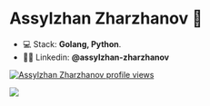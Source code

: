 <h1 align="left">Assylzhan Zharzhanov 👋</h1>

- 💻 Stack: **Golang, Python**.
- 👨‍💻 Linkedin: **@assylzhan-zharzhanov**
<!-- - 📸 Instagram: **@zharzhanov** -->
<!-- - ❤️ Fall in love with: **@dearbissalina** -->

<!--
**AssylzhanZharzhanov/AssylzhanZharzhanov** is a ✨ _special_ ✨ repository because its `README.md` (this file) appears on your GitHub profile.

Here are some ideas to get you started:

- 🔭 I’m currently working on ...
- 🌱 I’m currently learning ...
- 👯 I’m looking to collaborate on ...
- 🤔 I’m looking for help with ...
- 💬 Ask me about ...
- 📫 How to reach me: ...
- 😄 Pronouns: ...
- ⚡ Fun fact: ...
-->

[![Assylzhan Zharzhanov profile views](https://u8views.com/api/v1/github/profiles/16020572/views/day-week-month-total-count.svg)](https://u8views.com/github/AssylzhanZharzhanov)

<a href="https://u8views.com/github/AssylzhanZharzhanov"><img src="https://u8views.com/api/v1/github/profiles/16020572/views/day-week-month-total-count.svg"></a>
